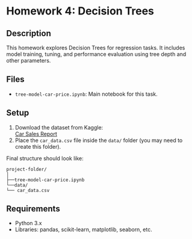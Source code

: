 ﻿# Homework 4: Decision Trees

## Description
This homework explores Decision Trees for regression tasks. It includes model training, tuning, and performance evaluation using tree depth and other parameters.

## Files
- `tree-model-car-price.ipynb`: Main notebook for this task.

## Setup
1. Download the dataset from Kaggle:  
   [Car Sales Report](https://www.kaggle.com/datasets/missionjee/car-sales-report)
2. Place the `car_data.csv` file inside the `data/` folder (you may need to create this folder).

Final structure should look like:
```
project-folder/
│
├──tree-model-car-price.ipynb
└──data/
└── car_data.csv
```
## Requirements
- Python 3.x
- Libraries: pandas, scikit-learn, matplotlib, seaborn, etc.
